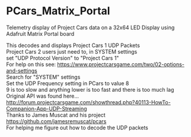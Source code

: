 # PCars_Matrix_Portal
Telemetry display of Project Cars data on a 32x64 LED Display using Adafruit Matrix Portal board

This decodes and displays Project Cars 1 UDP Packets  
Project Cars 2 users just need to, in SYSTEM settings  
set "UDP Protocol Version" to "Project Cars 1"  
For help on this see: <https://www.projectcarsgame.com/two/02-options-and-settings>  
Search for "SYSTEM" settings  
Set the UDP Frequency setting in PCars to value 8  
9 is too slow and anything lower is too fast and there is too much lag  
Original API was found here...  
<http://forum.projectcarsgame.com/showthread.php?40113-HowTo-Companion-App-UDP-Streaming>  
Thanks to James Muscat and his project  
<https://github.com/jamesremuscat/pcars>  
For helping me figure out how to decode the UDP packets  

